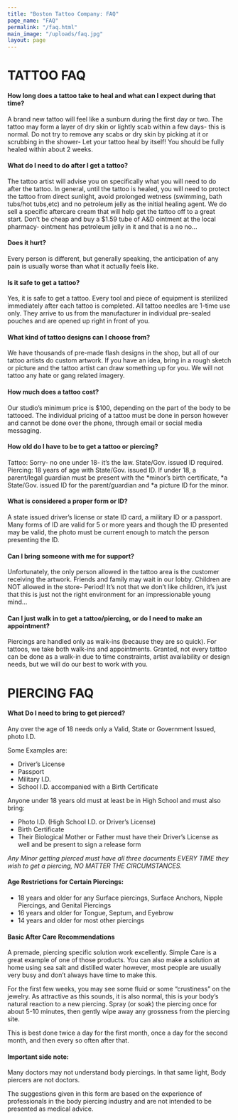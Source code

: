 ```yaml
---
title: "Boston Tattoo Company: FAQ"
page_name: "FAQ"
permalink: "/faq.html"
main_image: "/uploads/faq.jpg"
layout: page
---
```


# TATTOO FAQ

#### How long does a tattoo take to heal and what can I expect during that time?

A brand new tattoo will feel like a sunburn during the first day or two. The tattoo may form a layer of dry skin or lightly scab within a few days- this is normal. Do not try to remove any scabs or dry skin by picking at it or scrubbing in the shower- Let your tattoo heal by itself! You should be fully healed within about 2 weeks.

#### What do I need to do after I get a tattoo?

The tattoo artist will advise you on specifically what you will need to do after the tattoo. In general, until the tattoo is healed, you will need to protect the tattoo from direct sunlight, avoid prolonged wetness (swimming, bath tubs/hot tubs,etc) and no petroleum jelly as the initial healing agent. We do sell a specific aftercare cream that will help get the tattoo off to a great start. Don’t be cheap and buy a $1.59 tube of A&D ointment at the local pharmacy- ointment has petroleum jelly in it and that is a no no…

#### Does it hurt?

Every person is different, but generally speaking, the anticipation of any pain is usually worse than what it actually feels like.

#### Is it safe to get a tattoo?

Yes, it is safe to get a tattoo. Every tool and piece of equipment is sterilized immediately after each tattoo is completed. All tattoo needles are 1-time use only. They arrive to us from the manufacturer in individual pre-sealed pouches and are opened up right in front of you.

#### What kind of tattoo designs can I choose from?

We have thousands of pre-made flash designs in the shop, but all of our tattoo artists do custom artwork. If you have an idea, bring in a rough sketch or picture and the tattoo artist can draw something up for you. We will not tattoo any hate or gang related imagery.

#### How much does a tattoo cost?

Our studio’s minimum price is $100, depending on the part of the body to be tattooed. The individual pricing of a tattoo must be done in person however and cannot be done over the phone, through email or social media messaging.

#### How old do I have to be to get a tattoo or piercing?

Tattoo: Sorry- no one under 18- it’s the law. State/Gov. issued ID required. Piercing: 18 years of age with State/Gov. issued ID. If under 18, a parent/legal guardian must be present with the *minor’s birth certificate, *a State/Gov. issued ID for the parent/guardian and *a picture ID for the minor.

#### What is considered a proper form or ID?

A state issued driver’s license or state ID card, a military ID or a passport. Many forms of ID are valid for 5 or more years and though the ID presented may be valid, the photo must be current enough to match the person presenting the ID.

#### Can I bring someone with me for support?

Unfortunately, the only person allowed in the tattoo area is the customer receiving the artwork. Friends and family may wait in our lobby. Children are NOT allowed in the store- Period! It’s not that we don’t like children, it’s just that this is just not the right environment for an impressionable young mind…

#### Can I just walk in to get a tattoo/piercing, or do I need to make an appointment?

Piercings are handled only as walk-ins (because they are so quick). For tattoos, we take both walk-ins and appointments. Granted, not every tattoo can be done as a walk-in due to time constraints, artist availability or design needs, but we will do our best to work with you.

# PIERCING FAQ

#### What Do I need to bring to get pierced?

Any over the age of 18 needs only a Valid, State or Government Issued, photo I.D.

Some Examples are:

- Driver’s License
- Passport
- Military I.D.
- School I.D. accompanied with a Birth Certificate

Anyone under 18 years old must at least be in High School and must also bring:

- Photo I.D. (High School I.D. or Driver’s License)
- Birth Certificate
- Their Biological Mother or Father must have their Driver’s License as well and be present to sign a release form

*Any Minor getting pierced must have all three documents EVERY TIME they wish to get a piercing, NO MATTER THE CIRCUMSTANCES.*

#### Age Restrictions for Certain Piercings:

- 18 years and older for any Surface piercings, Surface Anchors, Nipple Piercings, and Genital Piercings
- 16 years and older for Tongue, Septum, and Eyebrow
- 14 years and older for most other piercings

#### Basic After Care Recommendations

A premade, piercing specific solution work excellently. Simple Care is a great example of one of those products. You can also make a solution at home using sea salt and distilled water however, most people are usually very busy and don’t always have time to make this.

For the first few weeks, you may see some fluid or some “crustiness” on the jewelry. As attractive as this sounds, it is also normal, this is your body’s natural reaction to a new piercing. Spray (or soak) the piercing once for about 5-10 minutes, then gently wipe away any grossness from the piercing site.

This is best done twice a day for the first month, once a day for the second month, and then every so often after that.

#### Important side note:

Many doctors may not understand body piercings. In that same light, Body piercers are not doctors.

The suggestions given in this form are based on the experience of professionals in the body piercing industry and are not intended to be presented as medical advice.
